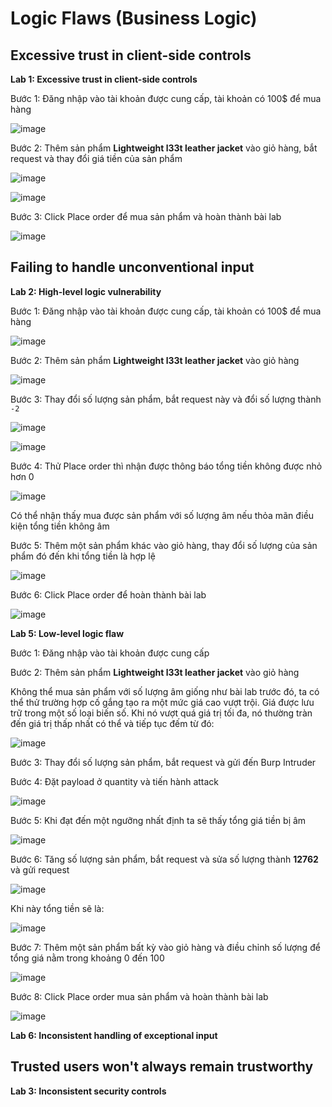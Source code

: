 # Logic Flaws (Business Logic)
## Excessive trust in client-side controls
**Lab 1: Excessive trust in client-side controls**

Bước 1: Đăng nhập vào tài khoản được cung cấp, tài khoản có 100$ để mua hàng

![image](https://user-images.githubusercontent.com/74781135/205191942-4020c846-46de-4848-94d1-85c97ce97163.png)

Bước 2: Thêm sản phẩm **Lightweight l33t leather jacket** vào giỏ hàng, bắt request và thay đổi giá tiền của sản phẩm

![image](https://user-images.githubusercontent.com/74781135/205192329-93ba8f14-74c2-438c-8e7c-a0fb41c5be29.png)

![image](https://user-images.githubusercontent.com/74781135/205192381-7fa95244-7225-46c5-8498-b5c745281946.png)

Bước 3: Click Place order để mua sản phẩm và hoàn thành bài lab

![image](https://user-images.githubusercontent.com/74781135/205192456-7f75c14a-4afd-4dba-9f3e-134648231d21.png)

## Failing to handle unconventional input
**Lab 2: High-level logic vulnerability**

Bước 1: Đăng nhập vào tài khoản được cung cấp, tài khoản có 100$ để mua hàng

![image](https://user-images.githubusercontent.com/74781135/205189964-50a2c274-ebb6-4e3b-96ba-a027a91b75b8.png)

Bước 2: Thêm sản phẩm **Lightweight l33t leather jacket** vào giỏ hàng

![image](https://user-images.githubusercontent.com/74781135/205190459-8358965d-4441-418d-86a5-22c688f999c8.png)

Bước 3: Thay đổi số lượng sản phẩm, bắt request này và đổi số lượng thành `-2`

![image](https://user-images.githubusercontent.com/74781135/205190699-08f66a1b-7a6c-4c25-9e75-c34de6cb2eac.png)

![image](https://user-images.githubusercontent.com/74781135/205190765-d6246e65-3585-4540-9204-3f932cca5def.png)

Bước 4: Thử Place order thì nhận được thông báo tổng tiền không được nhỏ hơn 0

![image](https://user-images.githubusercontent.com/74781135/205190914-6fcbb2ec-33a2-4b12-8af2-0548adcdc03b.png)

Có thể nhận thấy mua được sản phẩm với số lượng âm nếu thỏa mãn điều kiện tổng tiền không âm

Bước 5: Thêm một sản phẩm khác vào giỏ hàng, thay đổi số lượng của sản phẩm đó đến khi tổng tiền là hợp lệ

![image](https://user-images.githubusercontent.com/74781135/205191705-34d8cb2b-f1b2-47bb-a242-60d0d6d39a00.png)

Bước 6: Click Place order để hoàn thành bài lab

![image](https://user-images.githubusercontent.com/74781135/205191789-f78d3f85-e579-4b90-a514-367bb3878fd9.png)

**Lab 5: Low-level logic flaw**

Bước 1: Đăng nhập vào tài khoản được cung cấp

Bước 2: Thêm sản phẩm **Lightweight l33t leather jacket** vào giỏ hàng

Không thể mua sản phẩm với số lượng âm giống như bài lab trước đó, ta có thể thử trường hợp cố gắng tạo ra một mức giá cao vượt trội. Giá được lưu trữ trong một số loại biến số. Khi nó vượt quá giá trị tối đa, nó thường tràn đến giá trị thấp nhất có thể và tiếp tục đếm từ đó:

![image](https://user-images.githubusercontent.com/74781135/205201301-fb19c947-f880-41d5-a784-46410377fb2d.png)

Bước 3: Thay đổi số lượng sản phẩm, bắt request và gửi đến Burp Intruder

Bước 4: Đặt payload ở quantity và tiến hành attack

![image](https://user-images.githubusercontent.com/74781135/205201745-3843fd68-f0e7-4f16-9b68-9dbef6bae9dd.png)

Bước 5: Khi đạt đến một ngưỡng nhất định ta sẽ thấy tổng giá tiền bị âm

![image](https://user-images.githubusercontent.com/74781135/205201848-bc3838c7-f326-4c1c-9ab1-2e6ddf13fb87.png)

Bước 6: Tăng số lượng sản phẩm, bắt request và sửa số lượng thành **12762** và gửi request

![image](https://user-images.githubusercontent.com/74781135/205204084-a38102ae-b151-427d-8038-f4175342bde1.png)

Khi này tổng tiền sẽ là: 

![image](https://user-images.githubusercontent.com/74781135/205204299-033a80aa-6e10-4f66-813a-f1abea3fbc11.png)

Bước 7: Thêm một sản phẩm bất kỳ vào giỏ hàng và điều chỉnh số lượng để tổng giá nằm trong khoảng 0 đến 100

![image](https://user-images.githubusercontent.com/74781135/205204506-8110bd27-2de2-4227-b57f-29e376724182.png)

Bước 8: Click Place order mua sản phẩm và hoàn thành bài lab

![image](https://user-images.githubusercontent.com/74781135/205204609-97c3979c-3ab6-472e-8fab-d1abb63e50c5.png)

**Lab 6: Inconsistent handling of exceptional input**

## Trusted users won't always remain trustworthy
**Lab 3: Inconsistent security controls**

